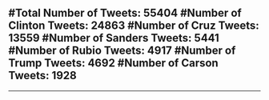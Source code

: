 #Total Number of Tweets: 55404 
#Number of Clinton Tweets: 24863
#Number of Cruz Tweets: 13559
#Number of Sanders Tweets: 5441
#Number of Rubio Tweets: 4917
#Number of Trump Tweets: 4692
#Number of Carson Tweets: 1928
---
---
